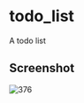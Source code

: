 # todo_list
A todo list

## Screenshot

![376](https://user-images.githubusercontent.com/32338891/100367228-3314c880-3002-11eb-9c33-1207d14feaf1.png)
